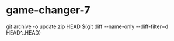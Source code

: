 # game-changer-7
 
git archive -o update.zip HEAD $(git diff --name-only --diff-filter=d HEAD^..HEAD)